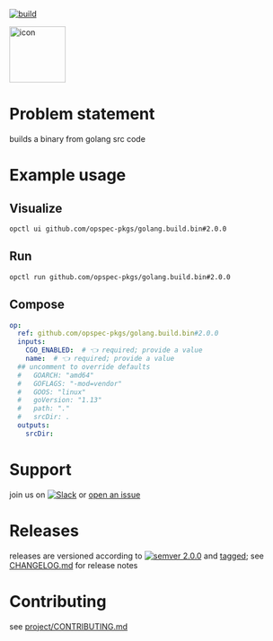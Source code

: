 [![build](https://github.com/opspec-pkgs/golang.build.bin/actions/workflows/build.yml/badge.svg)](https://github.com/opspec-pkgs/golang.build.bin/actions/workflows/build.yml)


<img src="icon.svg" alt="icon" height="100px">

# Problem statement

builds a binary from golang src code

# Example usage

## Visualize

```shell
opctl ui github.com/opspec-pkgs/golang.build.bin#2.0.0
```

## Run

```
opctl run github.com/opspec-pkgs/golang.build.bin#2.0.0
```

## Compose

```yaml
op:
  ref: github.com/opspec-pkgs/golang.build.bin#2.0.0
  inputs:
    CGO_ENABLED:  # 👈 required; provide a value
    name:  # 👈 required; provide a value
  ## uncomment to override defaults
  #   GOARCH: "amd64"
  #   GOFLAGS: "-mod=vendor"
  #   GOOS: "linux"
  #   goVersion: "1.13"
  #   path: "."
  #   srcDir: .
  outputs:
    srcDir:
```

# Support

join us on
[![Slack](https://img.shields.io/badge/slack-opctl-E01563.svg)](https://join.slack.com/t/opctl/shared_invite/zt-51zodvjn-Ul_UXfkhqYLWZPQTvNPp5w)
or
[open an issue](https://github.com/opspec-pkgs/golang.build.bin/issues)

# Releases

releases are versioned according to
[![semver 2.0.0](https://img.shields.io/badge/semver-2.0.0-brightgreen.svg)](http://semver.org/spec/v2.0.0.html)
and [tagged](https://git-scm.com/book/en/v2/Git-Basics-Tagging); see
[CHANGELOG.md](CHANGELOG.md) for release notes

# Contributing

see
[project/CONTRIBUTING.md](https://github.com/opspec-pkgs/project/blob/main/CONTRIBUTING.md)
